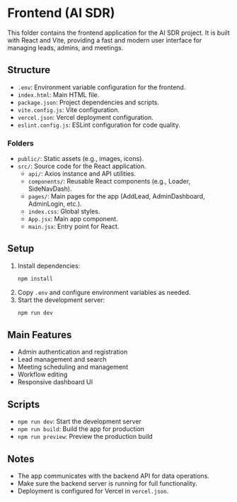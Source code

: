 
# Frontend (AI SDR)

This folder contains the frontend application for the AI SDR project. It is built with React and Vite, providing a fast and modern user interface for managing leads, admins, and meetings.

## Structure

- `.env`: Environment variable configuration for the frontend.
- `index.html`: Main HTML file.
- `package.json`: Project dependencies and scripts.
- `vite.config.js`: Vite configuration.
- `vercel.json`: Vercel deployment configuration.
- `eslint.config.js`: ESLint configuration for code quality.

### Folders
- `public/`: Static assets (e.g., images, icons).
- `src/`: Source code for the React application.
  - `api/`: Axios instance and API utilities.
  - `components/`: Reusable React components (e.g., Loader, SideNavDash).
  - `pages/`: Main pages for the app (AddLead, AdminDashboard, AdminLogin, etc.).
  - `index.css`: Global styles.
  - `App.jsx`: Main app component.
  - `main.jsx`: Entry point for React.

## Setup

1. Install dependencies:
	```bash
	npm install
	```
2. Copy `.env` and configure environment variables as needed.
3. Start the development server:
	```bash
	npm run dev
	```

## Main Features
- Admin authentication and registration
- Lead management and search
- Meeting scheduling and management
- Workflow editing
- Responsive dashboard UI

## Scripts
- `npm run dev`: Start the development server
- `npm run build`: Build the app for production
- `npm run preview`: Preview the production build

## Notes
- The app communicates with the backend API for data operations.
- Make sure the backend server is running for full functionality.
- Deployment is configured for Vercel in `vercel.json`.

